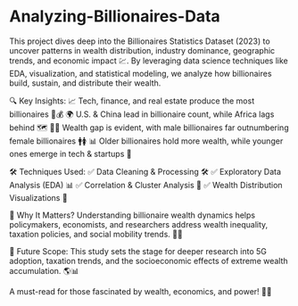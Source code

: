 # Analyzing-Billionaires-Data
This project dives deep into the Billionaires Statistics Dataset (2023) to uncover patterns in wealth distribution, industry dominance, geographic trends, and economic impact 💹. By leveraging data science techniques like EDA, visualization, and statistical modeling, we analyze how billionaires build, sustain, and distribute their wealth.

🔍 Key Insights:
📈 Tech, finance, and real estate produce the most billionaires 🏢💰
🌍 U.S. & China lead in billionaire count, while Africa lags behind 🗺️
👨‍💼 Wealth gap is evident, with male billionaires far outnumbering female billionaires 🚹🚺
📊 Older billionaires hold more wealth, while younger ones emerge in tech & startups 🚀

🛠️ Techniques Used:
✅ Data Cleaning & Processing 🛠️
✅ Exploratory Data Analysis (EDA) 📊
✅ Correlation & Cluster Analysis 🔗
✅ Wealth Distribution Visualizations 🎨

🚀 Why It Matters?
Understanding billionaire wealth dynamics helps policymakers, economists, and researchers address wealth inequality, taxation policies, and social mobility trends. 📜💡

🔮 Future Scope:
This study sets the stage for deeper research into 5G adoption, taxation trends, and the socioeconomic effects of extreme wealth accumulation. 🌎📊

A must-read for those fascinated by wealth, economics, and power! 💸✨
